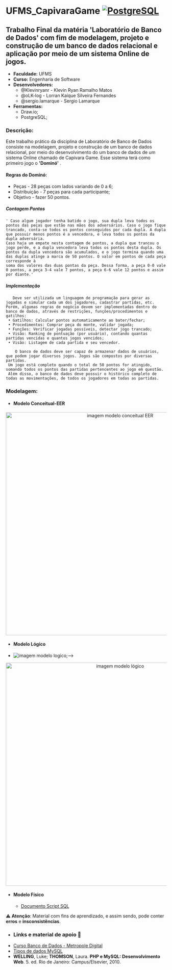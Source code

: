 # UFMS_CapivaraGame [![PostgreSQL](https://img.shields.io/badge/PostgreSQL-336791?style=for-the-badge&logo=postgresql&logoColor=white)](https://www.postgresql.org/)
## Trabalho Final da matéria 'Laboratório de Banco de Dados' com fim de modelagem, projeto e construção de um banco de dados relacional e aplicação por meio de um sistema Online de jogos.
* **Faculdade:** UFMS
* **Curso:** Engenharia de Software
* **Desenvolvedores:**
    - @Klevinryanr - Klevin Ryan Ramalho Matos
    - @oLK-log - Lorran Kaíque Silveira Fernandes
    - @sergio.lamarque - Sergio Lamarque
* **Ferramentas:**
  - Draw.io;
  - PostgreSQL;
 
### Descrição:
  Este trabalho prático da disciplina de Laboratório de Banco de Dados consiste na modelagem, projeto e construção de um banco de dados relacional, por meio do desenvolvimento do um banco de dados de um sistema Online chamado de Capivara Game. Esse sistema terá como primeiro jogo o **'Dominó'** .
  #### Regras do Dominó:
  - Peças - 28 peças com lados variando de 0 a 6;
  - Distribuição - 7 peças para cada participante;
  - Objetivo - fazer 50 pontos.

  ##### Contagem Pontos
    ' Caso algum jogador tenha batido o jogo, sua dupla leva todos os pontos das peças que estão nas mãos dos adversários. Caso o jogo fique trancado, conta-se todos os pontos conseguidos por cada dupla. A dupla que possuir menos pontos é a vencedora, e leva todos os pontos da dupla adversária. 
    Caso haja um empate nesta contagem de pontos, a dupla que trancou o jogo perde, e a dupla vencedora leva todos os pontos desta dupla. Os pontos da dupla vencedora são acumulados, e o jogo termina quando uma das duplas atinge a marca de 50 pontos. O valor em pontos de cada peça corresponde à 
    soma dos valores das duas pontas da peça. Dessa forma, a peça 0-0 vale 0 pontos, a peça 3-4 vale 7 pontos, a peça 6-6 vale 12 pontos e assim por diante.'

  ##### Implementação
       Deve ser utilizada um linguagem de programação para gerar as jogadas e simular cada um dos jogadores, cadastrar partidas, etc. 
    Porém, algumas regras de negócio devem ser implementadas dentro do banco de dados, através de restrições, funções/procedimentos e gatilhos:
     • Gatilhos: Calcular pontos automaticamente ao bater/fechar;
     • Procedimentos: Comprar peça do monte, validar jogada;
     • Funções: Verificar jogadas possíveis, detectar jogo trancado;
     • Visão: Ranking de pontuação (por usuário), contando quantas partidas vencidas e quantos jogos vencidos;
     • Visão: Listagem de cada partida e seu vencedor.

        O banco de dados deve ser capaz de armazenar dados de usuários, que podem jogar diversos jogos. Jogos são compostos por diversas partidas. 
     Um jogo está completo quando o total de 50 pontos for atingido, somando todos os pontos das partidas pertencentes ao jogo em questão. 
     Além disso, o banco de dados deve possuir o histórico completo de todas as movimentações, de todos os jogadores em todas as partidas.
  
 ### Modelagem:
 * #### **Modelo Conceitual**-EER
 <!--* ![imagem modelo conceitual EER](./ERR.drawio.png);-->
<div align="center">
  <img src="./AgenciaTurismoWhite.drawio.png" alt="imagem modelo conceitual EER" width="700"/>
</div>

* #### **Modelo Lógico**
 * ![imagem modelo logico](./ERR.drawio.png);-->

<div align="center">
  <img src="modeloLogicoVisual.png" alt="imagem modelo lógico" width="700"/>
</div>

* #### **Modelo Físico**
  - [Documento Script SQL](./universidade.sql)
 
⚠ **Atenção**: Material com fins de aprendizado, e assim sendo, pode conter **erros** e **insconsistências**.

* ### **Links e material de apoio** 📖
 - [Curso Banco de Dados - Metropole Digital]([./universidade.sql](https://materialpublic.imd.ufrn.br/curso/disciplina/3/73/8/6))
 - [Tipos de dados MySQL](https://pt.myservername.com/mysql-data-types-what-are-different-data-types-mysql#goog_rewarded)
 - **WELLING**, Luke; **THOMSON**, Laura. **PHP e MySQL: Desenvolvimento Web**. 5. ed. Rio de Janeiro: Campus/Elsevier, 2010.
 
    





